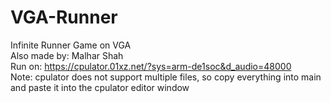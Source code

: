 # VGA-Runner
Infinite Runner Game on VGA \
Also made by: Malhar Shah \
Run on: https://cpulator.01xz.net/?sys=arm-de1soc&d_audio=48000 \
Note: cpulator does not support multiple files, so copy everything into main and paste it into the cpulator editor window

